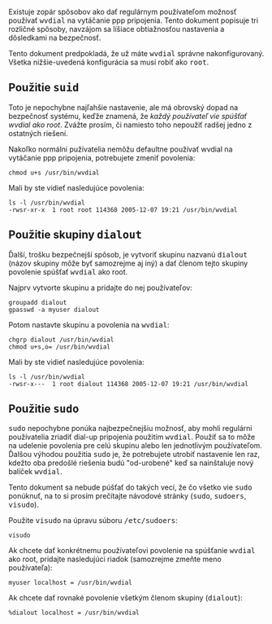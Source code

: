 Existuje zopár spôsobov ako dať regulárnym používateľom možnosť používať <tt>wvdial</tt> na vytáčanie ppp pripojenia. Tento dokument popisuje tri rozličné spôsoby, navzájom sa líšiace obtiažnosťou nastavenia a dôsledkami na bezpečnosť.

Tento dokument predpokladá, že už máte <tt>wvdial</tt> správne nakonfigurovaný. Všetka nižšie-uvedená konfigurácia sa musí robiť ako <tt>root</tt>.

## Použitie <tt>suid</tt>

Toto je nepochybne najľahšie nastavenie, ale má obrovský dopad na bezpečnosť systému, keďže znamená, že _každý používateľ vie spúšťať wvdial ako root_. Zvážte prosím, či namiesto toho nepoužiť radšej jedno z ostatných riešení.

Nakoľko normálni pužívatelia nemôžu defaultne používať wvdial na vytáčanie ppp pripojenia, potrebujete zmeniť povolenia:

```
chmod u+s /usr/bin/wvdial

```

Mali by ste vidieť nasledujúce povolenia:

```
ls -l /usr/bin/wvdial
-rwsr-xr-x  1 root root 114368 2005-12-07 19:21 /usr/bin/wvdial

```

## Použitie skupiny <tt>dialout</tt>

Ďalší, trošku bezpečnejší spôsob, je vytvoriť skupinu nazvanú <tt>dialout</tt> (názov skupiny môže byť samozrejme aj iný) a dať členom tejto skupiny povolenie spúšťať <tt>wvdial</tt> ako root.

Najprv vytvorte skupinu a pridajte do nej používateľov:

```
groupadd dialout
gpasswd -a myuser dialout

```

Potom nastavte skupinu a povolenia na <tt>wvdial</tt>:

```
chgrp dialout /usr/bin/wvdial
chmod u+s,o= /usr/bin/wvdial

```

Mali by ste vidieť nasledujúce povolenia:

```
ls -l /usr/bin/wvdial
-rwsr-x---  1 root dialout 114368 2005-12-07 19:21 /usr/bin/wvdial

```

## Použitie <tt>sudo</tt>

<tt>sudo</tt> nepochybne ponúka najbezpečnejšiu možnosť, aby mohli regulárni používatelia zriadiť dial-up pripojenia použitím <tt>wvdial</tt>. Použiť sa to môže na udelenie povolenia pre celú skupinu alebo len jednotlivým používateľom. Ďalšou výhodou použitia <tt>sudo</tt> je, že potrebujete utrobiť nastavenie len raz, kdežto oba predošlé riešenia budú "od-urobené" keď sa nainštaluje nový balíček <tt>wvdial</tt>.

Tento dokument sa nebude púšťať do takých vecí, že čo všetko vie <tt>sudo</tt> ponúknuť, na to si prosím prečítajte návodové stránky (<tt>sudo</tt>, <tt>sudoers</tt>, <tt>visudo</tt>).

Použite <tt>visudo</tt> na úpravu súboru <tt>/etc/sudoers</tt>:

```
visudo

```

Ak chcete dať konkrétnemu používateľovi povolenie na spúšťanie <tt>wvdial</tt> ako root, pridajte nasledujúci riadok (samozrejme zmeňte meno používateľa):

```
myuser localhost = /usr/bin/wvdial

```

Ak chcete dať rovnaké povolenie všetkým členom skupiny (<tt>dialout</tt>):

```
%dialout localhost = /usr/bin/wvdial

```